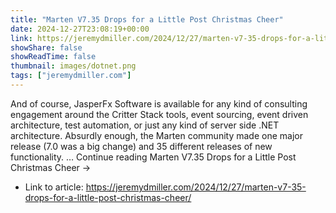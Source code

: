 ```yaml
---
title: "Marten V7.35 Drops for a Little Post Christmas Cheer"
date: 2024-12-27T23:08:19+00:00
link: https://jeremydmiller.com/2024/12/27/marten-v7-35-drops-for-a-little-post-christmas-cheer/
showShare: false
showReadTime: false
thumbnail: images/dotnet.png
tags: ["jeremydmiller.com"]
---
```

And of course, JasperFx Software is available for any kind of consulting engagement around the Critter Stack tools, event sourcing, event driven architecture, test automation, or just any kind of server side .NET architecture. Absurdly enough, the Marten community made one major release (7.0 was a big change) and 35 different releases of new functionality. … Continue reading Marten V7.35 Drops for a Little Post Christmas Cheer →

- Link to article: https://jeremydmiller.com/2024/12/27/marten-v7-35-drops-for-a-little-post-christmas-cheer/